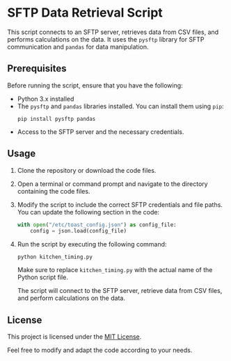 # SFTP Data Retrieval Script

This script connects to an SFTP server, retrieves data from CSV files, and performs calculations on the data. It uses the `pysftp` library for SFTP communication and `pandas` for data manipulation.

## Prerequisites

Before running the script, ensure that you have the following:

- Python 3.x installed
- The `pysftp` and `pandas` libraries installed. You can install them using `pip`:
  ```
  pip install pysftp pandas
  ```
- Access to the SFTP server and the necessary credentials.

## Usage

1. Clone the repository or download the code files.

2. Open a terminal or command prompt and navigate to the directory containing the code files.

3. Modify the script to include the correct SFTP credentials and file paths. You can update the following section in the code:

   ```python
   with open("/etc/toast_config.json") as config_file:
       config = json.load(config_file)
   ```

4. Run the script by executing the following command:

   ```
   python kitchen_timing.py
   ```

   Make sure to replace `kitchen_timing.py` with the actual name of the Python script file.

   The script will connect to the SFTP server, retrieve data from CSV files, and perform calculations on the data.

## License

This project is licensed under the [MIT License](LICENSE).

Feel free to modify and adapt the code according to your needs.

```
